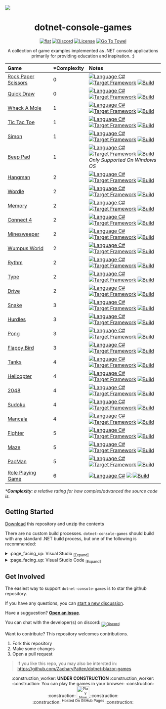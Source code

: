 <img src="https://github.com/ZacharyPatten/dotnet-console-games/blob/main/.github/resources/banner1.png?raw=true" />

<h1 align="center">
	dotnet-console-games
</h1>

<p align="center">
	<a href="https://github.com/ZacharyPatten/dotnet-console-games" alt="GitHub repo"><img alt="flat" src="https://img.shields.io/badge/github-repo-black?logo=github&amp;style=flat"></a>
	<a href="https://discord.gg/4XbQbwF" alt="Discord"><img src="https://img.shields.io/discord/557244925712924684?logo=discord&logoColor=ffffff&color=7389D8" title="Go To Discord Server" alt="Discord"/></a>
	<a href="https://github.com/ZacharyPatten/dotnet-console-games/blob/main/LICENSE" alt="License"><img src="https://img.shields.io/badge/license-MIT-green.svg" title="Go To License" alt="License"/></a>
	<a href="https://github.com/ZacharyPatten/Towel"><img src="https://github.com/ZacharyPatten/Towel/blob/main/.github/Resources/UsingTowel.svg?raw=true" title="Go To Towel"></a>
</p>

<p align="center">
	A collection of game examples implemented as .NET console applications primarily for providing education and inspiration. :)
</p>

|Game|\*Complexity|Notes|
|:-|:-|:-|
|[Rock Paper Scissors](https://github.com/ZacharyPatten/dotnet-console-games/tree/main/Projects/Rock%20Paper%20Scissors)|0|<a href="https://docs.microsoft.com/en-us/dotnet/csharp/"><img src="https://img.shields.io/badge/language-C%23-%23178600" title="Language C#" alt="Language C#"></a>&nbsp;<a href="https://dotnet.microsoft.com/download"><img src="https://img.shields.io/badge/dynamic/xml?color=%23512bd4&label=target&query=%2F%2FTargetFramework%5B1%5D&url=https%3A%2F%2Fraw.githubusercontent.com%2FZacharyPatten%2Fdotnet-console-games%2Fmain%2FProjects%2FRock%2520Paper%2520Scissors%2FRock%2520Paper%2520Scissors.csproj&logo=.net" title="Target Framework" alt="Target Framework"></a>&nbsp;<a href="https://github.com/ZacharyPatten/dotnet-console-games/actions"><img src="https://github.com/ZacharyPatten/dotnet-console-games/workflows/Rock%20Paper%20Scissors%20Build/badge.svg" title="Goto Build" alt="Build"></a>|
|[Quick Draw](https://github.com/ZacharyPatten/dotnet-console-games/tree/main/Projects/Quick%20Draw)|0|<a href="https://docs.microsoft.com/en-us/dotnet/csharp/"><img src="https://img.shields.io/badge/language-C%23-%23178600" title="Language C#" alt="Language C#"></a>&nbsp;<a href="https://dotnet.microsoft.com/download"><img src="https://img.shields.io/badge/dynamic/xml?color=%23512bd4&label=target&query=%2F%2FTargetFramework%5B1%5D&url=https%3A%2F%2Fraw.githubusercontent.com%2FZacharyPatten%2Fdotnet-console-games%2Fmain%2FProjects%2FQuick%2520Draw%2FQuick%2520Draw.csproj&logo=.net" title="Target Framework" alt="Target Framework"></a>&nbsp;<a href="https://github.com/ZacharyPatten/dotnet-console-games/actions"><img src="https://github.com/ZacharyPatten/dotnet-console-games/workflows/Quick%20Draw%20Build/badge.svg" title="Goto Build" alt="Build"></a>|
|[Whack A Mole](https://github.com/ZacharyPatten/dotnet-console-games/tree/main/Projects/Whack%20A%20Mole)|1|<a href="https://docs.microsoft.com/en-us/dotnet/csharp/"><img src="https://img.shields.io/badge/language-C%23-%23178600" title="Language C#" alt="Language C#"></a>&nbsp;<a href="https://dotnet.microsoft.com/download"><img src="https://img.shields.io/badge/dynamic/xml?color=%23512bd4&label=target&query=%2F%2FTargetFramework%5B1%5D&url=https%3A%2F%2Fraw.githubusercontent.com%2FZacharyPatten%2Fdotnet-console-games%2Fmain%2FProjects%2FWhack%2520A%2520Mole%2FWhack%2520A%2520Mole.csproj&logo=.net" title="Target Framework" alt="Target Framework"></a>&nbsp;<a href="https://github.com/ZacharyPatten/dotnet-console-games/actions"><img src="https://github.com/ZacharyPatten/dotnet-console-games/workflows/Whack%20A%20Mole%20Build/badge.svg" title="Goto Build" alt="Build"></a>|
|[Tic Tac Toe](https://github.com/ZacharyPatten/dotnet-console-games/tree/main/Projects/Tic%20Tac%20Toe)|1|<a href="https://docs.microsoft.com/en-us/dotnet/csharp/"><img src="https://img.shields.io/badge/language-C%23-%23178600" title="Language C#" alt="Language C#"></a>&nbsp;<a href="https://dotnet.microsoft.com/download"><img src="https://img.shields.io/badge/dynamic/xml?color=%23512bd4&label=target&query=%2F%2FTargetFramework%5B1%5D&url=https%3A%2F%2Fraw.githubusercontent.com%2FZacharyPatten%2Fdotnet-console-games%2Fmain%2FProjects%2FTic%2520Tac%2520Toe%2FTic%2520Tac%2520Toe.csproj&logo=.net" title="Target Framework" alt="Target Framework"></a>&nbsp;<a href="https://github.com/ZacharyPatten/dotnet-console-games/actions"><img src="https://github.com/ZacharyPatten/dotnet-console-games/workflows/Tic%20Tac%20Toe%20Build/badge.svg" title="Goto Build" alt="Build"></a>|
|[Simon](https://github.com/ZacharyPatten/dotnet-console-games/tree/main/Projects/Simon)|1|<a href="https://docs.microsoft.com/en-us/dotnet/csharp/"><img src="https://img.shields.io/badge/language-C%23-%23178600" title="Language C#" alt="Language C#"></a>&nbsp;<a href="https://dotnet.microsoft.com/download"><img src="https://img.shields.io/badge/dynamic/xml?color=%23512bd4&label=target&query=%2F%2FTargetFramework%5B1%5D&url=https%3A%2F%2Fraw.githubusercontent.com%2FZacharyPatten%2Fdotnet-console-games%2Fmain%2FProjects%2FSimon%2FSimon.csproj&logo=.net" title="Target Framework" alt="Target Framework"></a>&nbsp;<a href="https://github.com/ZacharyPatten/dotnet-console-games/actions"><img src="https://github.com/ZacharyPatten/dotnet-console-games/workflows/Simon%20Build/badge.svg" title="Goto Build" alt="Build"></a>|
|[Beep Pad](https://github.com/ZacharyPatten/dotnet-console-games/tree/main/Projects/Beep%20Pad)|1|<a href="https://docs.microsoft.com/en-us/dotnet/csharp/"><img src="https://img.shields.io/badge/language-C%23-%23178600" title="Language C#" alt="Language C#"></a>&nbsp;<a href="https://dotnet.microsoft.com/download"><img src="https://img.shields.io/badge/dynamic/xml?color=%23512bd4&label=target&query=%2F%2FTargetFramework%5B1%5D&url=https%3A%2F%2Fraw.githubusercontent.com%2FZacharyPatten%2Fdotnet-console-games%2Fmain%2FProjects%2FBeep%2520Pad%2FBeep%2520Pad.csproj&logo=.net" title="Target Framework" alt="Target Framework"></a>&nbsp;<a href="https://github.com/ZacharyPatten/dotnet-console-games/actions"><img src="https://github.com/ZacharyPatten/dotnet-console-games/workflows/Beep%20Pad%20Build/badge.svg" title="Goto Build" alt="Build"></a><br/>_Only Supported On Windows OS_|
|[Hangman](https://github.com/ZacharyPatten/dotnet-console-games/tree/main/Projects/Hangman)|2|<a href="https://docs.microsoft.com/en-us/dotnet/csharp/"><img src="https://img.shields.io/badge/language-C%23-%23178600" title="Language C#" alt="Language C#"></a>&nbsp;<a href="https://dotnet.microsoft.com/download"><img src="https://img.shields.io/badge/dynamic/xml?color=%23512bd4&label=target&query=%2F%2FTargetFramework%5B1%5D&url=https%3A%2F%2Fraw.githubusercontent.com%2FZacharyPatten%2Fdotnet-console-games%2Fmain%2FProjects%2FHangman%2FHangman.csproj&logo=.net" title="Target Framework" alt="Target Framework"></a>&nbsp;<a href="https://github.com/ZacharyPatten/dotnet-console-games/actions"><img src="https://github.com/ZacharyPatten/dotnet-console-games/workflows/Hangman%20Build/badge.svg" title="Goto Build" alt="Build"></a>|
|[Wordle](https://github.com/ZacharyPatten/dotnet-console-games/tree/main/Projects/Wordle)|2|<a href="https://docs.microsoft.com/en-us/dotnet/csharp/"><img src="https://img.shields.io/badge/language-C%23-%23178600" title="Language C#" alt="Language C#"></a>&nbsp;<a href="https://dotnet.microsoft.com/download"><img src="https://img.shields.io/badge/dynamic/xml?color=%23512bd4&label=target&query=%2F%2FTargetFramework%5B1%5D&url=https%3A%2F%2Fraw.githubusercontent.com%2FZacharyPatten%2Fdotnet-console-games%2Fmain%2FProjects%2FWordle%2FWordle.csproj&logo=.net" title="Target Framework" alt="Target Framework"></a>&nbsp;<a href="https://github.com/ZacharyPatten/dotnet-console-games/actions"><img src="https://github.com/ZacharyPatten/dotnet-console-games/workflows/Wordle%20Build/badge.svg" title="Goto Build" alt="Build"></a>|
|[Memory](https://github.com/ZacharyPatten/dotnet-console-games/tree/main/Projects/Memory)|2|<a href="https://docs.microsoft.com/en-us/dotnet/csharp/"><img src="https://img.shields.io/badge/language-C%23-%23178600" title="Language C#" alt="Language C#"></a>&nbsp;<a href="https://dotnet.microsoft.com/download"><img src="https://img.shields.io/badge/dynamic/xml?color=%23512bd4&label=target&query=%2F%2FTargetFramework%5B1%5D&url=https%3A%2F%2Fraw.githubusercontent.com%2FZacharyPatten%2Fdotnet-console-games%2Fmain%2FProjects%2FMemory%2FMemory.csproj&logo=.net" title="Target Framework" alt="Target Framework"></a>&nbsp;<a href="https://github.com/ZacharyPatten/dotnet-console-games/actions"><img src="https://github.com/ZacharyPatten/dotnet-console-games/workflows/Memory%20Build/badge.svg" title="Goto Build" alt="Build"></a>|
|[Connect 4](https://github.com/ZacharyPatten/dotnet-console-games/tree/main/Projects/Connect%204)|2|<a href="https://docs.microsoft.com/en-us/dotnet/csharp/"><img src="https://img.shields.io/badge/language-C%23-%23178600" title="Language C#" alt="Language C#"></a>&nbsp;<a href="https://dotnet.microsoft.com/download"><img src="https://img.shields.io/badge/dynamic/xml?color=%23512bd4&label=target&query=%2F%2FTargetFramework%5B1%5D&url=https%3A%2F%2Fraw.githubusercontent.com%2FZacharyPatten%2Fdotnet-console-games%2Fmain%2FProjects%2FConnect%25204%2FConnect%25204.csproj&logo=.net" title="Target Framework" alt="Target Framework"></a>&nbsp;<a href="https://github.com/ZacharyPatten/dotnet-console-games/actions"><img src="https://github.com/ZacharyPatten/dotnet-console-games/workflows/Connect%204%20Build/badge.svg" title="Goto Build" alt="Build"></a>|
|[Minesweeper](https://github.com/ZacharyPatten/dotnet-console-games/tree/main/Projects/Minesweeper)|2|<a href="https://docs.microsoft.com/en-us/dotnet/csharp/"><img src="https://img.shields.io/badge/language-C%23-%23178600" title="Language C#" alt="Language C#"></a>&nbsp;<a href="https://dotnet.microsoft.com/download"><img src="https://img.shields.io/badge/dynamic/xml?color=%23512bd4&label=target&query=%2F%2FTargetFramework%5B1%5D&url=https%3A%2F%2Fraw.githubusercontent.com%2FZacharyPatten%2Fdotnet-console-games%2Fmain%2FProjects%2FMinesweeper%2FMinesweeper.csproj&logo=.net" title="Target Framework" alt="Target Framework"></a>&nbsp;<a href="https://github.com/ZacharyPatten/dotnet-console-games/actions"><img src="https://github.com/ZacharyPatten/dotnet-console-games/workflows/Minesweeper%20Build/badge.svg" title="Goto Build" alt="Build"></a>|
|[Wumpus World](https://github.com/ZacharyPatten/dotnet-console-games/tree/main/Projects/Wumpus%20World)|2|<a href="https://docs.microsoft.com/en-us/dotnet/csharp/"><img src="https://img.shields.io/badge/language-C%23-%23178600" title="Language C#" alt="Language C#"></a>&nbsp;<a href="https://dotnet.microsoft.com/download"><img src="https://img.shields.io/badge/dynamic/xml?color=%23512bd4&label=target&query=%2F%2FTargetFramework%5B1%5D&url=https%3A%2F%2Fraw.githubusercontent.com%2FZacharyPatten%2Fdotnet-console-games%2Fmain%2FProjects%2FWumpus%2520World%2FWumpus%2520World.csproj&logo=.net" title="Target Framework" alt="Target Framework"></a>&nbsp;<a href="https://github.com/ZacharyPatten/dotnet-console-games/actions"><img src="https://github.com/ZacharyPatten/dotnet-console-games/workflows/Wumpus%20World%20Build/badge.svg" title="Goto Build" alt="Build"></a>|
|[Rythm](https://github.com/ZacharyPatten/dotnet-console-games/tree/main/Projects/Rythm)|2|<a href="https://docs.microsoft.com/en-us/dotnet/csharp/"><img src="https://img.shields.io/badge/language-C%23-%23178600" title="Language C#" alt="Language C#"></a>&nbsp;<a href="https://dotnet.microsoft.com/download"><img src="https://img.shields.io/badge/dynamic/xml?color=%23512bd4&label=target&query=%2F%2FTargetFramework%5B1%5D&url=https%3A%2F%2Fraw.githubusercontent.com%2FZacharyPatten%2Fdotnet-console-games%2Fmain%2FProjects%2FRythm%2FRythm.csproj&logo=.net" title="Target Framework" alt="Target Framework"></a>&nbsp;<a href="https://github.com/ZacharyPatten/dotnet-console-games/actions"><img src="https://github.com/ZacharyPatten/dotnet-console-games/workflows/Rythm%20Build/badge.svg" title="Goto Build" alt="Build"></a>|
|[Type](https://github.com/ZacharyPatten/dotnet-console-games/tree/main/Projects/Type)|2|<a href="https://docs.microsoft.com/en-us/dotnet/csharp/"><img src="https://img.shields.io/badge/language-C%23-%23178600" title="Language C#" alt="Language C#"></a>&nbsp;<a href="https://dotnet.microsoft.com/download"><img src="https://img.shields.io/badge/dynamic/xml?color=%23512bd4&label=target&query=%2F%2FTargetFramework%5B1%5D&url=https%3A%2F%2Fraw.githubusercontent.com%2FZacharyPatten%2Fdotnet-console-games%2Fmain%2FProjects%2FType%2FType.csproj&logo=.net" title="Target Framework" alt="Target Framework"></a>&nbsp;<a href="https://github.com/ZacharyPatten/dotnet-console-games/actions"><img src="https://github.com/ZacharyPatten/dotnet-console-games/workflows/Type%20Build/badge.svg" title="Goto Build" alt="Build"></a>|
|[Drive](https://github.com/ZacharyPatten/dotnet-console-games/tree/main/Projects/Drive)|2|<a href="https://docs.microsoft.com/en-us/dotnet/csharp/"><img src="https://img.shields.io/badge/language-C%23-%23178600" title="Language C#" alt="Language C#"></a>&nbsp;<a href="https://dotnet.microsoft.com/download"><img src="https://img.shields.io/badge/dynamic/xml?color=%23512bd4&label=target&query=%2F%2FTargetFramework%5B1%5D&url=https%3A%2F%2Fraw.githubusercontent.com%2FZacharyPatten%2Fdotnet-console-games%2Fmain%2FProjects%2FDrive%2FDrive.csproj&logo=.net" title="Target Framework" alt="Target Framework"></a>&nbsp;<a href="https://github.com/ZacharyPatten/dotnet-console-games/actions"><img src="https://github.com/ZacharyPatten/dotnet-console-games/workflows/Drive%20Build/badge.svg" title="Goto Build" alt="Build"></a>|
|[Snake](https://github.com/ZacharyPatten/dotnet-console-games/blob/main/Projects/Snake)|3|<a href="https://docs.microsoft.com/en-us/dotnet/csharp/"><img src="https://img.shields.io/badge/language-C%23-%23178600" title="Language C#" alt="Language C#"></a>&nbsp;<a href="https://dotnet.microsoft.com/download"><img src="https://img.shields.io/badge/dynamic/xml?color=%23512bd4&label=target&query=%2F%2FTargetFramework%5B1%5D&url=https%3A%2F%2Fraw.githubusercontent.com%2FZacharyPatten%2Fdotnet-console-games%2Fmain%2FProjects%2FSnake%2FSnake.csproj&logo=.net" title="Target Framework" alt="Target Framework"></a>&nbsp;<a href="https://github.com/ZacharyPatten/dotnet-console-games/actions"><img src="https://github.com/ZacharyPatten/dotnet-console-games/workflows/Snake%20Build/badge.svg" title="Goto Build" alt="Build"></a>|
|[Hurdles](https://github.com/ZacharyPatten/dotnet-console-games/blob/main/Projects/Hurdles)|3|<a href="https://docs.microsoft.com/en-us/dotnet/csharp/"><img src="https://img.shields.io/badge/language-C%23-%23178600" title="Language C#" alt="Language C#"></a>&nbsp;<a href="https://dotnet.microsoft.com/download"><img src="https://img.shields.io/badge/dynamic/xml?color=%23512bd4&label=target&query=%2F%2FTargetFramework%5B1%5D&url=https%3A%2F%2Fraw.githubusercontent.com%2FZacharyPatten%2Fdotnet-console-games%2Fmain%2FProjects%2FHurdles%2FHurdles.csproj&logo=.net" title="Target Framework" alt="Target Framework"></a>&nbsp;<a href="https://github.com/ZacharyPatten/dotnet-console-games/actions"><img src="https://github.com/ZacharyPatten/dotnet-console-games/workflows/Hurdles%20Build/badge.svg" title="Goto Build" alt="Build"></a>|
|[Pong](https://github.com/ZacharyPatten/dotnet-console-games/blob/main/Projects/Pong)|3|<a href="https://docs.microsoft.com/en-us/dotnet/csharp/"><img src="https://img.shields.io/badge/language-C%23-%23178600" title="Language C#" alt="Language C#"></a>&nbsp;<a href="https://dotnet.microsoft.com/download"><img src="https://img.shields.io/badge/dynamic/xml?color=%23512bd4&label=target&query=%2F%2FTargetFramework%5B1%5D&url=https%3A%2F%2Fraw.githubusercontent.com%2FZacharyPatten%2Fdotnet-console-games%2Fmain%2FProjects%2FPong%2FPong.csproj&logo=.net" title="Target Framework" alt="Target Framework"></a>&nbsp;<a href="https://github.com/ZacharyPatten/dotnet-console-games/actions"><img src="https://github.com/ZacharyPatten/dotnet-console-games/workflows/Pong%20Build/badge.svg" title="Goto Build" alt="Build"></a>|
|[Flappy Bird](https://github.com/ZacharyPatten/dotnet-console-games/blob/main/Projects/Flappy%20Bird)|3|<a href="https://docs.microsoft.com/en-us/dotnet/csharp/"><img src="https://img.shields.io/badge/language-C%23-%23178600" title="Language C#" alt="Language C#"></a>&nbsp;<a href="https://dotnet.microsoft.com/download"><img src="https://img.shields.io/badge/dynamic/xml?color=%23512bd4&label=target&query=%2F%2FTargetFramework%5B1%5D&url=https%3A%2F%2Fraw.githubusercontent.com%2FZacharyPatten%2Fdotnet-console-games%2Fmain%2FProjects%2FFlappy%2520Bird%2FFlappy%2520Bird.csproj&logo=.net" title="Target Framework" alt="Target Framework"></a>&nbsp;<a href="https://github.com/ZacharyPatten/dotnet-console-games/actions"><img src="https://github.com/ZacharyPatten/dotnet-console-games/workflows/Flappy%20Bird%20Build/badge.svg" title="Goto Build" alt="Build"></a>|
|[Tanks](https://github.com/ZacharyPatten/dotnet-console-games/blob/main/Projects/Tanks)|4|<a href="https://docs.microsoft.com/en-us/dotnet/csharp/"><img src="https://img.shields.io/badge/language-C%23-%23178600" title="Language C#" alt="Language C#"></a>&nbsp;<a href="https://dotnet.microsoft.com/download"><img src="https://img.shields.io/badge/dynamic/xml?color=%23512bd4&label=target&query=%2F%2FTargetFramework%5B1%5D&url=https%3A%2F%2Fraw.githubusercontent.com%2FZacharyPatten%2Fdotnet-console-games%2Fmain%2FProjects%2FTanks%2FTanks.csproj&logo=.net" title="Target Framework" alt="Target Framework"></a>&nbsp;<a href="https://github.com/ZacharyPatten/dotnet-console-games/actions"><img src="https://github.com/ZacharyPatten/dotnet-console-games/workflows/Tanks%20Build/badge.svg" title="Goto Build" alt="Build"></a>|
|[Helicopter](https://github.com/ZacharyPatten/dotnet-console-games/blob/main/Projects/Helicopter)|4|<a href="https://docs.microsoft.com/en-us/dotnet/csharp/"><img src="https://img.shields.io/badge/language-C%23-%23178600" title="Language C#" alt="Language C#"></a>&nbsp;<a href="https://dotnet.microsoft.com/download"><img src="https://img.shields.io/badge/dynamic/xml?color=%23512bd4&label=target&query=%2F%2FTargetFramework%5B1%5D&url=https%3A%2F%2Fraw.githubusercontent.com%2FZacharyPatten%2Fdotnet-console-games%2Fmain%2FProjects%2FHelicopter%2FHelicopter.csproj&logo=.net" title="Target Framework" alt="Target Framework"></a>&nbsp;<a href="https://github.com/ZacharyPatten/dotnet-console-games/actions"><img src="https://github.com/ZacharyPatten/dotnet-console-games/workflows/Helicopter%20Build/badge.svg" title="Goto Build" alt="Build"></a>|
|[2048](https://github.com/ZacharyPatten/dotnet-console-games/blob/main/Projects/2048)|4|<a href="https://docs.microsoft.com/en-us/dotnet/csharp/"><img src="https://img.shields.io/badge/language-C%23-%23178600" title="Language C#" alt="Language C#"></a>&nbsp;<a href="https://dotnet.microsoft.com/download"><img src="https://img.shields.io/badge/dynamic/xml?color=%23512bd4&label=target&query=%2F%2FTargetFramework%5B1%5D&url=https%3A%2F%2Fraw.githubusercontent.com%2FZacharyPatten%2Fdotnet-console-games%2Fmain%2FProjects%2F2048%2F2048.csproj&logo=.net" title="Target Framework" alt="Target Framework"></a>&nbsp;<a href="https://github.com/ZacharyPatten/dotnet-console-games/actions"><img src="https://github.com/ZacharyPatten/dotnet-console-games/workflows/2048%20Build/badge.svg" title="Goto Build" alt="Build"></a>|
|[Sudoku](https://github.com/ZacharyPatten/dotnet-console-games/blob/main/Projects/Sudoku)|4|<a href="https://docs.microsoft.com/en-us/dotnet/csharp/"><img src="https://img.shields.io/badge/language-C%23-%23178600" title="Language C#" alt="Language C#"></a>&nbsp;<a href="https://dotnet.microsoft.com/download"><img src="https://img.shields.io/badge/dynamic/xml?color=%23512bd4&label=target&query=%2F%2FTargetFramework%5B1%5D&url=https%3A%2F%2Fraw.githubusercontent.com%2FZacharyPatten%2Fdotnet-console-games%2Fmain%2FProjects%2FSudoku%2FSudoku.csproj&logo=.net" title="Target Framework" alt="Target Framework"></a>&nbsp;<a href="https://github.com/ZacharyPatten/dotnet-console-games/actions"><img src="https://github.com/ZacharyPatten/dotnet-console-games/workflows/Sudoku%20Build/badge.svg" title="Goto Build" alt="Build"></a>|
|[Mancala](https://github.com/ZacharyPatten/dotnet-console-games/blob/main/Projects/Mancala)|4|<a href="https://docs.microsoft.com/en-us/dotnet/csharp/"><img src="https://img.shields.io/badge/language-C%23-%23178600" title="Language C#" alt="Language C#"></a>&nbsp;<a href="https://dotnet.microsoft.com/download"><img src="https://img.shields.io/badge/dynamic/xml?color=%23512bd4&label=target&query=%2F%2FTargetFramework%5B1%5D&url=https%3A%2F%2Fraw.githubusercontent.com%2FZacharyPatten%2Fdotnet-console-games%2Fmain%2FProjects%2FMancala%2FMancala.csproj&logo=.net" title="Target Framework" alt="Target Framework"></a>&nbsp;<a href="https://github.com/ZacharyPatten/dotnet-console-games/actions"><img src="https://github.com/ZacharyPatten/dotnet-console-games/workflows/Mancala%20Build/badge.svg" title="Goto Build" alt="Build"></a>|
|[Fighter](https://github.com/ZacharyPatten/dotnet-console-games/blob/main/Projects/Fighter)|5|<a href="https://docs.microsoft.com/en-us/dotnet/csharp/"><img src="https://img.shields.io/badge/language-C%23-%23178600" title="Language C#" alt="Language C#"></a>&nbsp;<a href="https://dotnet.microsoft.com/download"><img src="https://img.shields.io/badge/dynamic/xml?color=%23512bd4&label=target&query=%2F%2FTargetFramework%5B1%5D&url=https%3A%2F%2Fraw.githubusercontent.com%2FZacharyPatten%2Fdotnet-console-games%2Fmain%2FProjects%2FFighter%2FFighter.csproj&logo=.net" title="Target Framework" alt="Target Framework"></a>&nbsp;<a href="https://github.com/ZacharyPatten/dotnet-console-games/actions"><img src="https://github.com/ZacharyPatten/dotnet-console-games/workflows/Fighter%20Build/badge.svg" title="Goto Build" alt="Build"></a>|
|[Maze](https://github.com/ZacharyPatten/dotnet-console-games/blob/main/Projects/Maze)|5|<a href="https://docs.microsoft.com/en-us/dotnet/csharp/"><img src="https://img.shields.io/badge/language-C%23-%23178600" title="Language C#" alt="Language C#"></a>&nbsp;<a href="https://dotnet.microsoft.com/download"><img src="https://img.shields.io/badge/dynamic/xml?color=%23512bd4&label=target&query=%2F%2FTargetFramework%5B1%5D&url=https%3A%2F%2Fraw.githubusercontent.com%2FZacharyPatten%2Fdotnet-console-games%2Fmain%2FProjects%2FMaze%2FMaze.csproj&logo=.net" title="Target Framework" alt="Target Framework"></a>&nbsp;<a href="https://github.com/ZacharyPatten/dotnet-console-games/actions"><img src="https://github.com/ZacharyPatten/dotnet-console-games/workflows/Maze%20Build/badge.svg" title="Goto Build" alt="Build"></a>|
|[PacMan](https://github.com/ZacharyPatten/dotnet-console-games/blob/main/Projects/PacMan)|5|<a href="https://docs.microsoft.com/en-us/dotnet/csharp/"><img src="https://img.shields.io/badge/language-C%23-%23178600" title="Language C#" alt="Language C#"></a>&nbsp;<a href="https://dotnet.microsoft.com/download"><img src="https://img.shields.io/badge/dynamic/xml?color=%23512bd4&label=target&query=%2F%2FTargetFramework%5B1%5D&url=https%3A%2F%2Fraw.githubusercontent.com%2FZacharyPatten%2Fdotnet-console-games%2Fmain%2FProjects%2FPacMan%2FPacMan.csproj&logo=.net" title="Target Framework" alt="Target Framework"></a>&nbsp;<a href="https://github.com/ZacharyPatten/dotnet-console-games/actions"><img src="https://github.com/ZacharyPatten/dotnet-console-games/workflows/PacMan%20Build/badge.svg" title="Goto Build" alt="Build"></a>|
|[Role Playing Game](https://github.com/ZacharyPatten/dotnet-console-games/blob/main/Projects/Role%20Playing%20Game)|6|<a href="https://docs.microsoft.com/en-us/dotnet/csharp/"><img src="https://img.shields.io/badge/language-C%23-%23178600" title="Language C#" alt="Language C#"></a>&nbsp;<a href="https://dotnet.microsoft.com/download" title="Target Framework" alt="Target Framework"><img src="https://img.shields.io/badge/dynamic/xml?color=512bd4&label=target&query=%2F%2FTargetFramework%5B1%5D&url=https%3A%2F%2Fraw.githubusercontent.com%2FZacharyPatten%2Fdotnet-console-games%2Fmain%2FProjects%2FRole%2520Playing%2520Game%2FRole%2520Playing%2520Game.csproj&logo=.net" /></a>&nbsp;<a href="https://github.com/ZacharyPatten/dotnet-console-games/actions"><img src="https://github.com/ZacharyPatten/dotnet-console-games/workflows/Role%20Playing%20Game%20Build/badge.svg" title="Goto Build" alt="Build"></a>|

_\***Complexity**: a relative rating for how complex/advanced the source code is._

## Getting Started

[Download](https://github.com/ZacharyPatten/dotnet-console-games/archive/main.zip) this repository and unzip the contents

There are no custom build processes. `dotnet-console-games` should build with any standard .NET build process, but one of the following is recommended:

<details>
<summary>
:page_facing_up: Visual Studio <sub>[Expand]</sub>
</summary>
<p>

> 1. Install [Visual Studio](https://visualstudio.microsoft.com/) if not already installed.
>
> 2. Open the <sub><a href="dotnet-console-games.sln"><img src="https://raw.githubusercontent.com/ZacharyPatten/dotnet-console-games/main/.github/resources/file-16.svg" title="File"></a></sub> **`dotnet-console-games.sln`** file in Visual Studio.
>
> **Note** This is optional, but [here are some recommended settings you change in Visual Studio](https://gist.github.com/ZacharyPatten/693f35653f6c21fbe6c85444792e524b).

</p>
</details>

<details>
<summary>
:page_facing_up: Visual Studio Code <sub>[Expand]</sub>
</summary>
<p>

> 1. Install the [.NET SDK](https://dotnet.microsoft.com/download) if not already installed.
>
> 2. Install [Visual Studio Code](https://visualstudio.microsoft.com/) if not already installed.
>
> 3. Open the <sub><a href="#"><img src="https://raw.githubusercontent.com/ZacharyPatten/dotnet-console-games/main/.github/resources/file-directory-16.svg" title="Directory"></a></sub> **`root folder`** of the repository in Visual Studio Code.
>
> _**Note** The following files are included in the repository:_
> - `.vscode/extensions.json` <sub>recommends Vistual Studio Code extension dependencies</sub>
> - `.vscode/launch.json` <sub>includes the configurations for debugging the examples</sub>
> - `.vscode/settings.json` <sub>automatically applies settings to the workspace</sub>
> - `.vscode/tasks.json` <sub>includes the commands to build the projects</sub>
>
> _**Note** Visual Studio Code Extensions (will be prompted to install these when you open the folder):_
> - **ms-dotnettools.csharp** <sub>C# support</sub>

</p>
</details>

## Get Involved

The easiest way to support `dotnet-console-games` is to star the github repository.

If you have any questions, you can [start a new discussion](https://github.com/ZacharyPatten/dotnet-console-games/discussions/new).

Have a sugguestion? **[Open an issue](https://github.com/ZacharyPatten/dotnet-console-games/issues/new)**.

You can chat with the developer(s) on discord: <sub><a href="https://discord.gg/4XbQbwF" alt="Discord"><img src="https://img.shields.io/discord/557244925712924684?logo=discord&logoColor=ffffff&color=7389D8" title="Go To Discord Server" alt="Discord"/></a></sub>

Want to contribute? This repository welcomes contributions.
1. Fork this repository
2. Make some changes
3. Open a pull request

> If you like this repo, you may also be intersted in:<br>
> https://github.com/ZacharyPatten/dotnet-blazor-games

<p align="center">
	:construction_worker: <strong>UNDER CONSTRUCTION</strong> :construction_worker:
	<br />
	:construction: You can play the games in your browser: :construction:
	<br />
	:construction:
	<a href="https://zacharypatten.github.io/dotnet-console-games" alt="Play Now">
		<sub><img height="40"src="https://img.shields.io/badge/Play-Now-gray?style=flat-square&logo=github" title="Play Now" alt="Play Now"/></sub>
	</a>
	:construction:
	<br />
	:construction:
	<sup>Hosted On GitHub Pages</sup>
	:construction:
</p>